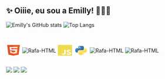 ## ✨ Oiiie, eu sou a Emilly! 🙋🏻✨

![Emilly's GitHub stats](https://github-readme-stats.vercel.app/api?username=EmillyBonfim&show_icons=true&theme=panda)
![Top Langs](https://github-readme-stats.vercel.app/api/top-langs/?username=EmillyBonfim&layout=compact&theme=panda)

##

<div style="display: inline_block"><br>
   <img align="center" alt="Rafa-HTML" height="30" width="40" src="https://raw.githubusercontent.com/devicons/devicon/master/icons/html5/html5-original.svg">
   <img align="center" alt="Rafa-HTML" height="30" width="40" src="https://cdn.jsdelivr.net/gh/devicons/devicon@latest/icons/css3/css3-original.svg">
   <img align="center" alt="Rafa-Js" height="30" width="40" src="https://raw.githubusercontent.com/devicons/devicon/master/icons/javascript/javascript-plain.svg"> 
   <img align="center" alt="Rafa-Python" height="30" width="40" src="https://raw.githubusercontent.com/devicons/devicon/master/icons/python/python-original.svg">
   <img align="center" alt="Rafa-HTML" height="30" width="40" src="https://cdn.jsdelivr.net/gh/devicons/devicon@latest/icons/canva/canva-original.svg">  
   <img align="center" alt="Rafa-HTML" height="30" width="40" src="https://cdn.jsdelivr.net/gh/devicons/devicon@latest/icons/mysql/mysql-original.svg">
</div>

##

<div>
   <a href="https://instagram.com/emy_bonfimf" target="_blank"><img src="https://img.shields.io/badge/-Instagram-%23E4405F?style=for-the-badge&logo=instagram&logoColor=white" target="_blank"></a>
   <a href="https://www.linkedin.com/in/emilly-bonfim-7709b2303" target="_blank"><img src="https://img.shields.io/badge/-LinkedIn-%230077B5?style=for-the-badge&logo=linkedin&logoColor=white" target="_blank"></a> 
    <a href = "mailto:emillykbonfim@gmail.com"><img src="https://img.shields.io/badge/-Gmail-%23333?style=for-the-badge&logo=gmail&logoColor=white" target="_blank"></a>
</div>

